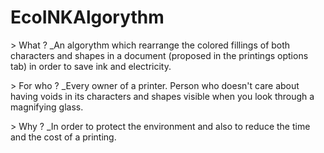 # EcoINKAlgorythm

\> What ?
_An algorythm which rearrange the colored fillings of both characters and shapes in a document (proposed in the printings options tab) in order to save ink and electricity.

\> For who ?
_Every owner of a printer. Person who doesn't care about having voids in its characters and shapes visible when you look through a magnifying glass.

\> Why ?
_In order to protect the environment and also to reduce the time and the cost of a printing.
